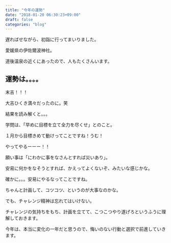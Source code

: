 ```yaml
---
title: "今年の運勢"
date: "2018-01-20 06:30:23+09:00"
draft: false
categories: "blog"
---
```

遅ればせながら、初詣に行ってまいりました。  

愛媛県の伊佐爾波神社。  

道後温泉の近くにあったので、人もたくさんいます。  

## 運勢は。。。。

末吉！！！

大吉ひくき満々だったのに。笑  

結果を読み解くと。。。  

学問は、「早めに目標を立て全力を尽くせ」とのこと。  

１月から目標きめて動けってことですね！うむ！  

やってやるーーー！！  

願い事は「にわかに事をなさんとすれば災いあり」。  

安易に何かをなそうとすれば、かえってよくないぞ、みたいな感じかな。  

確かに。。。安易にやるなってことですね。  

ちゃんと計画して、コツコツ、というのが大事なのかな。  

でも、チャレンジ精神は忘れてはいけない。  

チャレンジの気持ちをもち、計画を立てて、こつこつやり遂げろというふうに理解しておきます。  

今年は、本当に変化の一年だと思うので、悔いのない行動と選択で前進していきます。  

